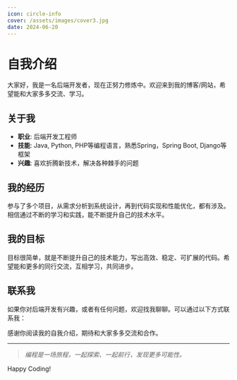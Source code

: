 ```yaml
---
icon: circle-info
cover: /assets/images/cover3.jpg
date: 2024-06-20
---
```


# 自我介绍

大家好，我是一名后端开发者，现在正努力修炼中。欢迎来到我的博客/网站，希望能和大家多多交流、学习。

## 关于我

- **职业**: 后端开发工程师
- **技能**: Java, Python, PHP等编程语言，熟悉Spring，Spring Boot, Django等框架
- **兴趣**: 喜欢折腾新技术，解决各种棘手的问题

## 我的经历

参与了多个项目，从需求分析到系统设计，再到代码实现和性能优化，都有涉及。相信通过不断的学习和实践，能不断提升自己的技术水平。

## 我的目标

目标很简单，就是不断提升自己的技术能力，写出高效、稳定、可扩展的代码。希望能和更多的同行交流，互相学习，共同进步。

## 联系我

如果你对后端开发有兴趣，或者有任何问题，欢迎找我聊聊。可以通过以下方式联系我：

感谢你阅读我的自我介绍，期待和大家多多交流和合作。

---

> *编程是一场旅程，一起探索、一起前行，发现更多可能性。*

Happy Coding!

